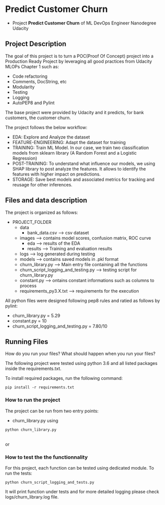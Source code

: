 # Predict Customer Churn

- Project **Predict Customer Churn** of ML DevOps Engineer Nanodegree Udacity

## Project Description

The goal of this project is to turn a POC(Proof Of Concept) project into a Production Ready
Project by leveraging all good practices from Udacity MLOPs Chapter 1 such as:
- Code refactoring
- Comments, DocString, etc
- Modularity
- Testing
- Logging
- AutoPEP8 and Pylint

The base project were provided by Udacity and it predicts, for bank customers, the customer churn.

The project follows the below workflow:
- EDA: Explore and Analyze the dataset
- FEATURE-ENGINEERING: Adapt the dataset for training
- TRAINING: Train ML Model. In our case, we train two classification models from sklearn library (A Random Forest and a Logistic Regression)
- POST-TRAINING: To understand what influence our models, we using SHAP library to post analyze the features. It allows to identify the features with higher impact on predictions.
- STORAGE: Save best models and associated metrics for tracking and reusage for other inferences.

## Files and data description

The project is organized as follows:
- PROJECT_FOLDER
    - data
        - bank_data.csv                   --> csv dataset
    - images                              --> contains model scores, confusion matrix, ROC curve
        - eda                             --> results of the EDA
        - results                         --> Training and evaluation results
    - logs                                --> log generated during testing
    - models                              --> contains saved models in .pkl format
    - churn_library.py                    --> Main entry file containing all the functions
    - churn_script_logging_and_testing.py --> testing script for churn_library.py
    - constant.py                         --> ontains constant informations such as columns to process
    - requirements_py3.X.txt              --> requirements for the execution

All python files were designed following pep8 rules and ratied as follows by pylint:

- churn_library.py = 5.29
- constant.py      = 10
- churn_script_logging_and_testing.py = 7.80/10


## Running Files
How do you run your files? What should happen when you run your files?

The following project were tested using python  3.6 and all listed packages inside the requirements.txt.

To install required packages, run the following command:

```
pip install -r requirements.txt
```

### How to run the project

The project can be run from two entry points:
- churn_library.py using
```
python churn_library.py
```
<br>
or
<br>


### How to test the the functionnality

For this project, each function can be tested using dedicated module.
To run the tests:
```
python churn_script_logging_and_tests.py
```
It will print function under tests and for more detailed logging please check logs/churn_library.log file.
